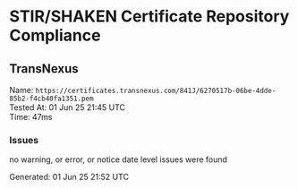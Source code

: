 # STIR/SHAKEN Certificate Repository Compliance

## TransNexus

Name: `https://certificates.transnexus.com/841J/6270517b-06be-4dde-85b2-f4cb40fa1351.pem`\
Tested At: 01 Jun 25 21:45 UTC\
Time: 47ms

### Issues

no warning, or error, or notice date level issues were found

Generated: 01 Jun 25 21:52 UTC